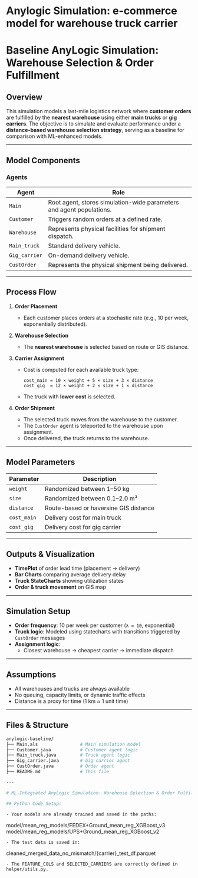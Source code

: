 # Anylogic Simulation: e-commerce model for warehouse truck carrier

# Baseline AnyLogic Simulation: Warehouse Selection & Order Fulfillment

## Overview

This simulation models a last-mile logistics network where **customer orders** are fulfilled by the **nearest warehouse** using either **main trucks** or **gig carriers**. The objective is to simulate and evaluate performance under a **distance-based warehouse selection strategy**, serving as a baseline for comparison with ML-enhanced models.

---

## Model Components

### Agents

| Agent        | Role                                                                 |
|--------------|----------------------------------------------------------------------|
| `Main`       | Root agent, stores simulation-wide parameters and agent populations. |
| `Customer`   | Triggers random orders at a defined rate.                             |
| `Warehouse`  | Represents physical facilities for shipment dispatch.                 |
| `Main_truck` | Standard delivery vehicle.                                            |
| `Gig_carrier`| On-demand delivery vehicle.                                           |
| `CustOrder`  | Represents the physical shipment being delivered.                     |

---

## Process Flow

1. **Order Placement**  
   - Each customer places orders at a stochastic rate (e.g., 10 per week, exponentially distributed).

2. **Warehouse Selection**  
   - The **nearest warehouse** is selected based on route or GIS distance.

3. **Carrier Assignment**  
   - Cost is computed for each available truck type:
     ```
     cost_main = 10 × weight + 5 × size + 3 × distance
     cost_gig  = 12 × weight + 2 × size + 1 × distance
     ```
   - The truck with **lower cost** is selected.

4. **Order Shipment**
   - The selected truck moves from the warehouse to the customer.
   - The `CustOrder` agent is teleported to the warehouse upon assignment.
   - Once delivered, the truck returns to the warehouse.

---

## Model Parameters

| Parameter       | Description                             |
|----------------|-----------------------------------------|
| `weight`        | Randomized between 1–50 kg              |
| `size`          | Randomized between 0.1–2.0 m³           |
| `distance`      | Route-based or haversine GIS distance   |
| `cost_main`     | Delivery cost for main truck            |
| `cost_gig`      | Delivery cost for gig carrier           |

---

## Outputs & Visualization

- **TimePlot** of order lead time (placement → delivery)
- **Bar Charts** comparing average delivery delay
- **Truck StateCharts** showing utilization states
- **Order & truck movement** on GIS map

---

## Simulation Setup

- **Order frequency**: 10 per week per customer (`λ = 10`, exponential)
- **Truck logic**: Modeled using statecharts with transitions triggered by `CustOrder` messages
- **Assignment logic**:  
  - Closest warehouse → cheapest carrier → immediate dispatch

---

## Assumptions

- All warehouses and trucks are always available
- No queuing, capacity limits, or dynamic traffic effects
- Distance is a proxy for time (1 km ≈ 1 unit time)


---

## Files & Structure

```bash
anylogic-baseline/
├── Main.als                # Main simulation model
├── Customer.java           # Customer agent logic
├── Main_truck.java         # Truck agent logic
├── Gig_carrier.java        # Gig carrier agent
├── CustOrder.java          # Order agent
├── README.md               # This file

---

# ML-Integrated AnyLogic Simulation: Warehouse Selection & Order Fulfillment

## Python Code Setup:

- Your models are already trained and saved in the paths:
```
model/mean_reg_models/FEDEX+Ground_mean_reg_XGBoost_v3
model/mean_reg_models/UPS+Ground_mean_reg_XGBoost_v2
```
- The test data is saved in:
```
cleaned_merged_data_no_mismatch/{carrier}_test_df.parquet
```
- The FEATURE_COLS and SELECTED_CARRIERS are correctly defined in helper/utils.py.

